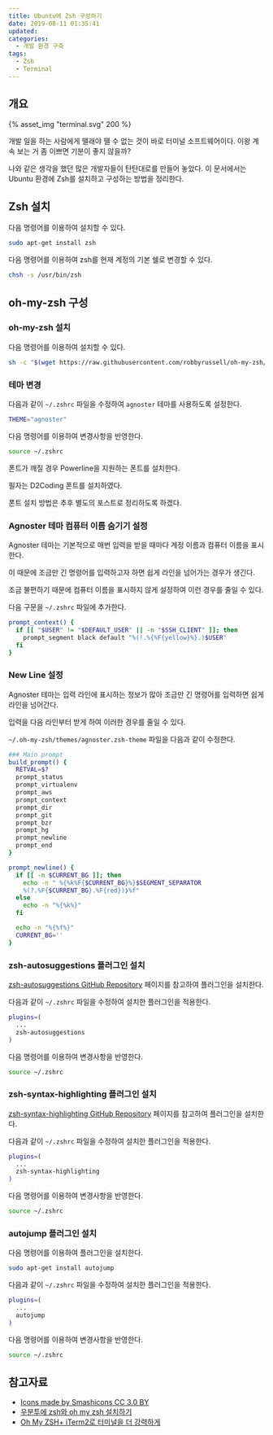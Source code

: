```yaml
---
title: Ubuntu에 Zsh 구성하기
date: 2019-08-11 01:35:41
updated:
categories:
  - 개발 환경 구축
tags:
  - Zsh
  - Terminal
---
```


## 개요

{% asset_img "terminal.svg" 200 %}

개발 일을 하는 사람에게 뗄래야 뗄 수 없는 것이 바로 터미널 소프트웨어이다.
이왕 계속 보는 거 좀 이쁘면 기분이 좋지 않을까?

나와 같은 생각을 했던 많은 개발자들이 탄탄대로를 만들어 놓았다.
이 문서에서는 Ubuntu 환경에 Zsh를 설치하고 구성하는 방법을 정리한다.

<!-- more -->

## Zsh 설치

다음 명령어를 이용하여 설치할 수 있다.

```bash
sudo apt-get install zsh
```

다음 명령어를 이용하여 zsh를 현재 계정의 기본 쉘로 변경할 수 있다.

```bash
chsh -s /usr/bin/zsh
```

## oh-my-zsh 구성

### oh-my-zsh 설치

다음 명령어를 이용하여 설치할 수 있다.

```bash
sh -c "$(wget https://raw.githubusercontent.com/robbyrussell/oh-my-zsh/master/tools/install.sh -O -)"
```

### 테마 변경

다음과 같이 `~/.zshrc` 파일을 수정하여 `agnoster` 테마를 사용하도록 설정한다.

```bash
THEME="agnoster"
```

다음 명령어를 이용하여 변경사항을 반영한다.

```bash
source ~/.zshrc
```

폰트가 깨질 경우 Powerline을 지원하는 폰트를 설치한다.

필자는 D2Coding 폰트를 설치하였다.

폰트 설치 방법은 추후 별도의 포스트로 정리하도록 하겠다.

### Agnoster 테마 컴퓨터 이름 숨기기 설정

Agnoster 테마는 기본적으로 매번 입력을 받을 때마다 계정 이름과 컴퓨터 이름을 표시한다.

이 때문에 조금만 긴 명령어를 입력하고자 하면 쉽게 라인을 넘어가는 경우가 생긴다.

조금 불편하기 때문에 컴퓨터 이름을 표시하지 않게 설정하여 이런 경우를 줄일 수 있다.

다음 구문을 `~/.zshrc` 파일에 추가한다.

```bash
prompt_context() {
  if [[ "$USER" != "$DEFAULT_USER" || -n "$SSH_CLIENT" ]]; then
    prompt_segment black default "%(!.%{%F{yellow}%}.)$USER"
  fi
}
```

### New Line 설정

Agnoster 테마는 입력 라인에 표시하는 정보가 많아 조금만 긴 명령어를 입력하면 쉽게 라인을 넘어간다.

입력을 다음 라인부터 받게 하여 이러한 경우를 줄일 수 있다.

`~/.oh-my-zsh/themes/agnoster.zsh-theme` 파일을 다음과 같이 수정한다.

```bash
### Main prompt
build_prompt() {
  RETVAL=$?
  prompt_status
  prompt_virtualenv
  prompt_aws
  prompt_context
  prompt_dir
  prompt_git
  prompt_bzr
  prompt_hg
  prompt_newline
  prompt_end
}
```

```bash
prompt_newline() {
  if [[ -n $CURRENT_BG ]]; then
    echo -n " %{%k%F{$CURRENT_BG}%}$SEGMENT_SEPARATOR
    %(?.%F{$CURRENT_BG}.%F{red})❯%f"
  else
    echo -n "%{%k%}"
  fi

  echo -n "%{%f%}"
  CURRENT_BG=''
}
```

### zsh-autosuggestions 플러그인 설치

[zsh-autosuggestions GitHub Repository](https://github.com/zsh-users/zsh-autosuggestions) 페이지를 참고하여 플러그인을 설치한다.

다음과 같이 `~/.zshrc` 파일을 수정하여 설치한 플러그인을 적용한다.

```bash
plugins=(
  ...
  zsh-autosuggestions
)
```

다음 명령어를 이용하여 변경사항을 반영한다.

```bash
source ~/.zshrc
```

### zsh-syntax-highlighting 플러그인 설치

[zsh-syntax-highlighting GitHub Repository](https://github.com/zsh-users/zsh-syntax-highlighting) 페이지를 참고하여 플러그인을 설치한다.

다음과 같이 `~/.zshrc` 파일을 수정하여 설치한 플러그인을 적용한다.

```bash
plugins=(
  ...
  zsh-syntax-highlighting
)
```

다음 명령어를 이용하여 변경사항을 반영한다.

```bash
source ~/.zshrc
```

### autojump 플러그인 설치

다음 명령어를 이용하여 플러그인을 설치한다.

```bash
sudo apt-get install autojump
```

다음과 같이 `~/.zshrc` 파일을 수정하여 설치한 플러그인을 적용한다.

```bash
plugins=(
  ...
  autojump
)
```

다음 명령어를 이용하여 변경사항을 반영한다.

```bash
source ~/.zshrc
```

## 참고자료

- [Icons made by Smashicons CC 3.0 BY](https://www.flaticon.com/authors/smashicons)
- [우분투에 zsh와 oh my zsh 설치하기](https://the-illusionist.me/47)
- [Oh My ZSH+ iTerm2로 터미널을 더 강력하게](https://medium.com/harrythegreat/oh-my-zsh-iterm2%EB%A1%9C-%ED%84%B0%EB%AF%B8%EB%84%90%EC%9D%84-%EB%8D%94-%EA%B0%95%EB%A0%A5%ED%95%98%EA%B2%8C-a105f2c01bec)
